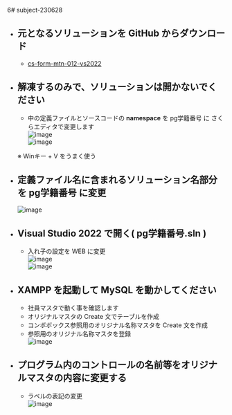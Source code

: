 6# subject-230628

- ## 元となるソリューションを GitHub からダウンロード
  - [cs-form-mtn-012-vs2022](https://github.com/winofsql/cs-form-mtn-012-vs2022)
- ## 解凍するのみで、ソリューションは開かないでください
  - 中の定義ファイルとソースコードの **namespace** を pg学籍番号 に さくらエディタで変更します\
  ![image](https://github.com/winofsql/subject-230628/assets/1501327/ec4f5a8e-2935-4271-b9cd-8f90cad87bc6)\
  ![image](https://github.com/winofsql/subject-230628/assets/1501327/c3cf6cc5-02fd-413c-ad8f-3171c280adf8)

  ※ Winキー + V をうまく使う

- ## 定義ファイル名に含まれるソリューション名部分を pg学籍番号 に変更
  ![image](https://github.com/winofsql/subject-230628/assets/1501327/26630f4e-cb25-400d-b6c9-4712ff333a10)

- ## Visual Studio 2022 で開く( pg学籍番号.sln )
  - 入れ子の設定を WEB に変更\
  ![image](https://github.com/winofsql/subject-230628/assets/1501327/9b256a0e-9352-44e9-933a-7169d4aedfbb)\
  ![image](https://github.com/winofsql/subject-230628/assets/1501327/28efe936-6f16-4658-badc-5db4a343ae6e)

- ## XAMPP を起動して MySQL を動かしてください
  - 社員マスタで動く事を確認します
  - オリジナルマスタの Create 文でテーブルを作成
  - コンボボックス参照用のオリジナル名称マスタを Create 文を作成
  - 参照用のオリジナル名称マスタを登録\
  ![image](https://github.com/winofsql/subject-230628/assets/1501327/d06f9dac-6b8d-4466-8a64-dd88ca9b477a)

- ## プログラム内のコントロールの名前等をオリジナルマスタの内容に変更する
  - ラベルの表記の変更\
  ![image](https://github.com/winofsql/subject-230628/assets/1501327/1ab6e533-0158-43c7-9fc7-8a2acf73aa45)

